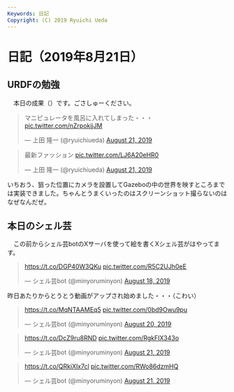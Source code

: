 ```yaml
---
Keywords: 日記
Copyright: (C) 2019 Ryuichi Ueda
---
```


# 日記（2019年8月21日）

## URDFの勉強

　本日の成果（）です。ごさしゅーください。

<blockquote class="twitter-tweet" data-partner="tweetdeck"><p lang="ja" dir="ltr">マニピュレータを風呂に入れてしまった・・・ <a href="https://t.co/nZrpokijJM">pic.twitter.com/nZrpokijJM</a></p>&mdash; 上田 隆一 (@ryuichiueda) <a href="https://twitter.com/ryuichiueda/status/1164006985877950464?ref_src=twsrc%5Etfw">August 21, 2019</a></blockquote>
<script async src="https://platform.twitter.com/widgets.js" charset="utf-8"></script>

<blockquote class="twitter-tweet" data-partner="tweetdeck"><p lang="ja" dir="ltr">最新ファッション <a href="https://t.co/LJ6A20eHR0">pic.twitter.com/LJ6A20eHR0</a></p>&mdash; 上田 隆一 (@ryuichiueda) <a href="https://twitter.com/ryuichiueda/status/1164007854270869504?ref_src=twsrc%5Etfw">August 21, 2019</a></blockquote>
<script async src="https://platform.twitter.com/widgets.js" charset="utf-8"></script>



いちおう、狙った位置にカメラを設置してGazeboの中の世界を映すところまでは実装できました。ちゃんとうまくいったのはスクリーンショット撮らないのはなぜなんだぜ。


## 本日のシェル芸

　この前からシェル芸botのXサーバを使って絵を書くXシェル芸がはやってます。

<blockquote class="twitter-tweet"><p lang="und" dir="ltr"><a href="https://t.co/DGP40W3QKu">https://t.co/DGP40W3QKu</a> <a href="https://t.co/R5C2UJh0eE">pic.twitter.com/R5C2UJh0eE</a></p>&mdash; シェル芸bot (@minyoruminyon) <a href="https://twitter.com/minyoruminyon/status/1163060564026785792?ref_src=twsrc%5Etfw">August 18, 2019</a></blockquote> <script async src="https://platform.twitter.com/widgets.js" charset="utf-8"></script>

昨日あたりからとうとう動画がアップされ始めました・・・（こわい）

<blockquote class="twitter-tweet" data-partner="tweetdeck"><p lang="und" dir="ltr"><a href="https://t.co/MqNTAAMEq5">https://t.co/MqNTAAMEq5</a> <a href="https://t.co/0bd9Owu9pu">pic.twitter.com/0bd9Owu9pu</a></p>&mdash; シェル芸bot (@minyoruminyon) <a href="https://twitter.com/minyoruminyon/status/1163829501953884160?ref_src=twsrc%5Etfw">August 20, 2019</a></blockquote>
<script async src="https://platform.twitter.com/widgets.js" charset="utf-8"></script>


<blockquote class="twitter-tweet" data-partner="tweetdeck"><p lang="und" dir="ltr"><a href="https://t.co/DcZ9ru8RND">https://t.co/DcZ9ru8RND</a> <a href="https://t.co/RgkFIX343o">pic.twitter.com/RgkFIX343o</a></p>&mdash; シェル芸bot (@minyoruminyon) <a href="https://twitter.com/minyoruminyon/status/1164175651437309952?ref_src=twsrc%5Etfw">August 21, 2019</a></blockquote>
<script async src="https://platform.twitter.com/widgets.js" charset="utf-8"></script>

<blockquote class="twitter-tweet" data-partner="tweetdeck"><p lang="und" dir="ltr"><a href="https://t.co/QRkiXlx7cl">https://t.co/QRkiXlx7cl</a> <a href="https://t.co/RWo86dzmHQ">pic.twitter.com/RWo86dzmHQ</a></p>&mdash; シェル芸bot (@minyoruminyon) <a href="https://twitter.com/minyoruminyon/status/1164178260579606528?ref_src=twsrc%5Etfw">August 21, 2019</a></blockquote>
<script async src="https://platform.twitter.com/widgets.js" charset="utf-8"></script>

